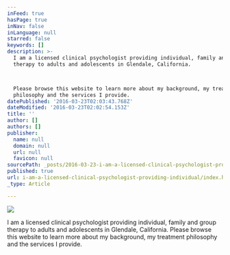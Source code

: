 ```yaml
---
inFeed: true
hasPage: true
inNav: false
inLanguage: null
starred: false
keywords: []
description: >-
  I am a licensed clinical psychologist providing individual, family and group
  therapy to adults and adolescents in Glendale, California.



  Please browse this website to learn more about my background, my treatment
  philosophy and the services I provide.
datePublished: '2016-03-23T02:03:43.768Z'
dateModified: '2016-03-23T02:02:54.153Z'
title: ''
author: []
authors: []
publisher:
  name: null
  domain: null
  url: null
  favicon: null
sourcePath: _posts/2016-03-23-i-am-a-licensed-clinical-psychologist-providing-individual.md
published: true
url: i-am-a-licensed-clinical-psychologist-providing-individual/index.html
_type: Article

---
```

![](https://the-grid-user-content.s3-us-west-2.amazonaws.com/c723d5e5-5fbc-4b5f-bc4b-edf0c2c73f6c.jpg)

I am a licensed clinical psychologist providing individual, family and group therapy to adults and adolescents in Glendale, California.
Please browse this website to learn more about my background, my treatment philosophy and the services I provide.